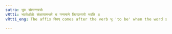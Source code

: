 ```yaml
---
sutra: भुवः संज्ञान्तरयोः
vRtti: भवतेर्धातोः संज्ञायामन्तरे च गम्यमाने क्विप्प्रत्ययो भवति ॥
vRtti_eng: The affix क्विप् comes after the verb भू 'to be' when the word so formed denotes a name or a surety.

---
```

